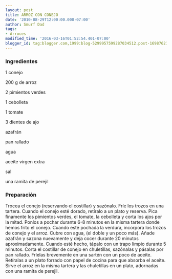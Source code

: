 ```yaml
---
layout: post
title: ARROZ CON CONEJO
date: '2010-08-29T12:00:00.000-07:00'
author: Smurf Dad
tags:
- Arroces
modified_time: '2016-03-16T01:52:54.401-07:00'
blogger_id: tag:blogger.com,1999:blog-5299957599287034512.post-1698762114478102314
---
```


<h3>Ingredientes</h3>

1 conejo

200 g de arroz

2 pimientos verdes

1 cebolleta

1 tomate

3 dientes de ajo

azafrán

pan rallado

agua

aceite virgen extra

sal

una ramita de perejil

<h3>Preparación</h3>

Trocea el conejo (reservando el costillar) y sazónalo. Fríe los trozos en una tartera. Cuando el conejo esté dorado, retíralo a un plato y reserva. Pica finamente los pimientos verdes, el tomate, la cebolleta y corta los ajos por la mitad. Ponlos a pochar durante 6-8 minutos en la misma tartera donde hemos frito el conejo. Cuando esté pochada la verdura, incorpora los trozos de conejo y el arroz. Cubre con agua, (el doble y un poco más). Añade azafrán y sazona nuevamente y deja cocer durante 20 minutos aproximadamente. Cuando esté hecho, tápalo con un trapo limpio durante 5 minutos. Corta el costillar de conejo en chuletillas, sazónalas y pásalas por pan rallado. Fríelas brevemente en una sartén con un poco de aceite. Retíralas a un plato forrado con papel de cocina para que absorba el aceite. Sirve el arroz en la misma tartera y las chuletillas en un plato, adornadas con una ramita de perejil.

